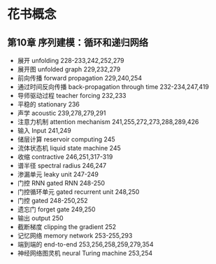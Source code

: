 # 花书概念
## 第10章 序列建模：循环和递归网络
 - 展开 unfolding 228-233,242,252,279
 - 展开图 unfolded graph 229,232,279
 - 前向传播 forward propagation 229,240,254
 - 通过时间反向传播 back-propagation through time 232-234,247,419
 - 导师驱动过程 teacher forcing 232,233
 - 平稳的 stationary 236
 - 声学 acoustic 239,278,279,291
 - 注意力机制 attention mechanism 241,255,272,273,288,289,426
 - 输入 Input 241,249
 - 储层计算 reservoir computing 245
 - 流体状态机 liquid state machine 245
 - 收缩 contractive 246,251,317-319
 - 谱半径 spectral radius 246,247
 - 渗漏单元 leaky unit 247-249
 - 门控 RNN gated RNN 248-250
 - 门控循环单元 gated recurrent unit 248,250
 - 门控 gated 248-250,252
 - 遗忘门 forget gate 249,250
 - 输出 output 250
 - 截断梯度 clipping the gradient 252
 - 记忆网络 memory network 253-255,293
 - 端到端的 end-to-end 253,256,258,259,279,354
 - 神经网络图灵机 neural Turing machine 253,254